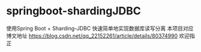 # springboot-shardingJDBC
使用Spring Boot + Sharding-JDBC 快速简单地实现数据库读写分离
本项目对应博文地址
https://blog.csdn.net/qq_22152261/article/details/80374990
欢迎指正
